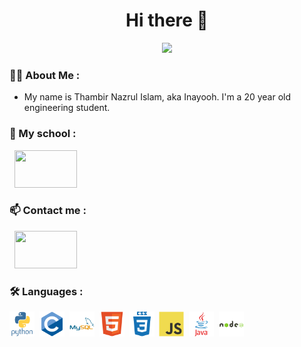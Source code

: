 <h1 align= "center"> Hi there 👋 </h1>
<div align="center">
  <img src="https://media.discordapp.net/attachments/1000863023331811358/1119663965266522132/68747470733a2f2f76697375616c6d6f646f2e636f6d2f77702d636f6e74656e742f75706c6f6164732f323032322f31312f486f772d546f2d53746172742d612d536f6674776172652d446576656c6f7065722d456e67696e6565722d4361726565722e.png" />
</div>

### 🧑‍🎓 About Me :
- My name is Thambir Nazrul Islam, aka Inayooh. I'm a 20 year old engineering student.
### 🏫 My school :
&nbsp; [<img src="https://www.cfa-afia.com/app/uploads/2022/01/logo-efrei-print-efrei-web.png" width="100" height="60">](https://www.efrei.fr)

### :mailbox: Contact me :
&nbsp; [<img src="https://logos-marques.com/wp-content/uploads/2021/03/Linkedin-logo.png" width="100" height="60">](https://www.linkedin.com/in/thambir-n-464358221/) 



### :hammer_and_wrench: Languages :

<div>
  <img src="https://raw.githubusercontent.com/devicons/devicon/1119b9f84c0290e0f0b38982099a2bd027a48bf1/icons/python/python-original-wordmark.svg" title="Python" alt="Python" width="40" height="40"/>&nbsp;
  <img src="https://raw.githubusercontent.com/devicons/devicon/1119b9f84c0290e0f0b38982099a2bd027a48bf1/icons/c/c-original.svg" title="C" alt="C" width="40" height="40"/>&nbsp;
  <img src="https://github.com/devicons/devicon/blob/master/icons/mysql/mysql-original-wordmark.svg" title="MySQL"  alt="MySQL" width="40" height="40"/>&nbsp;
  <img src="https://github.com/devicons/devicon/blob/master/icons/html5/html5-original.svg" title="HTML5" alt="HTML" width="40" height="40"/>&nbsp;
  <img src="https://github.com/devicons/devicon/blob/master/icons/css3/css3-plain-wordmark.svg"  title="CSS3" alt="CSS" width="40" height="40"/>&nbsp;
  <img src="https://github.com/devicons/devicon/blob/master/icons/javascript/javascript-original.svg" title="JavaScript" alt="JavaScript" width="40" height="40"/>&nbsp;
  <img src="https://github.com/devicons/devicon/blob/master/icons/java/java-original-wordmark.svg" title="Java" alt="Java" width="40" height="40"/>&nbsp;
  <img src="https://github.com/devicons/devicon/blob/master/icons/nodejs/nodejs-original-wordmark.svg" title="NodeJS" alt="NodeJS" width="40" height="40"/>&nbsp;
</div>



<!--
**Inayooh/Inayooh** is a ✨ _special_ ✨ repository because its `README.md` (this file) appears on your GitHub profile.

Here are some ideas to get you started:

- 🔭 I’m currently working on ...
- 🌱 I’m currently learning ...
- 👯 I’m looking to collaborate on ...
- 🤔 I’m looking for help with ...
- 💬 Ask me about ...
- 📫 How to reach me: ...
- 😄 Pronouns: ...
- ⚡ Fun fact: ...
-->
